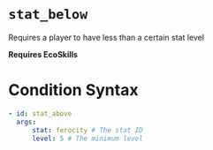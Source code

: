 # `stat_below`

Requires a player to have less than a certain stat level

**Requires EcoSkills**

# Condition Syntax

```yaml
- id: stat_above
  args:
      stat: ferocity # The stat ID
      level: 5 # The minimum level
```
